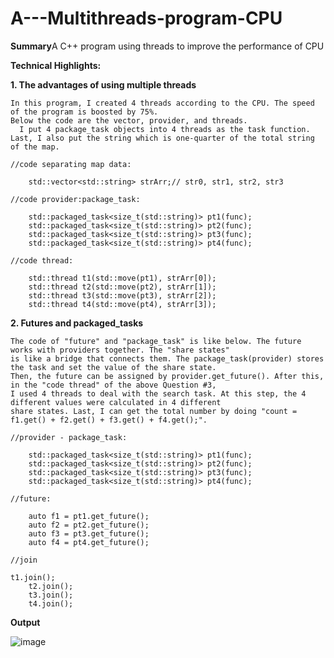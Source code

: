 # A---Multithreads-program-CPU
**Summary**A C++ program using threads to improve the performance of CPU


**Technical Highlights:**

**1. The advantages of using multiple threads**

    In this program, I created 4 threads according to the CPU. The speed of the program is boosted by 75%.
    Below the code are the vector, provider, and threads.
	  I put 4 package_task objects into 4 threads as the task function.
    Last, I also put the string which is one-quarter of the total string of the map.
	
	//code separating map data:

		std::vector<std::string> strArr;// str0, str1, str2, str3
	
	//code provider:package_task:

        std::packaged_task<size_t(std::string)> pt1(func);
        std::packaged_task<size_t(std::string)> pt2(func);
        std::packaged_task<size_t(std::string)> pt3(func);
        std::packaged_task<size_t(std::string)> pt4(func);
	
	//code thread:

		std::thread t1(std::move(pt1), strArr[0]);
		std::thread t2(std::move(pt2), strArr[1]);
		std::thread t3(std::move(pt3), strArr[2]);
		std::thread t4(std::move(pt4), strArr[3]);

**2. Futures and packaged_tasks**

	The code of "future" and "package_task" is like below. The future works with providers together. The "share states"
	is like a bridge that connects them. The package_task(provider) stores the task and set the value of the share state.
	Then, the future can be assigned by provider.get_future(). After this, in the "code thread" of the above Question #3,
	I used 4 threads to deal with the search task. At this step, the 4 different values were calculated in 4 different
	share states. Last, I can get the total number by doing "count = f1.get() + f2.get() + f3.get() + f4.get();".
	
	//provider - package_task:
 
        std::packaged_task<size_t(std::string)> pt1(func);
        std::packaged_task<size_t(std::string)> pt2(func);
        std::packaged_task<size_t(std::string)> pt3(func);
        std::packaged_task<size_t(std::string)> pt4(func);

  	//future:
    
        auto f1 = pt1.get_future();
        auto f2 = pt2.get_future();
        auto f3 = pt3.get_future();
        auto f4 = pt4.get_future();
		
	//join
 
	t1.join();
        t2.join();
        t3.join();
        t4.join();

**Output**

![image](https://github.com/user-attachments/assets/43374a05-9e8c-4539-9b13-37d72352a5d5)
